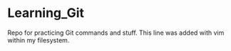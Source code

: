 # Learning_Git
Repo for practicing Git commands and stuff.
This line was added with vim within my filesystem.
